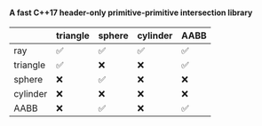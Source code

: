 #### A fast C++17 header-only primitive-primitive intersection library
||triangle|sphere|cylinder|AABB|
|---|---|---|---|---|
|ray|   ✅| ✅| ✅| ✅|
|triangle|  ✅ | ❌|❌ |  ✅|
|sphere| ❌  |✅ |❌ |  ❌|
|cylinder| ❌  | ❌ |❌ |  ❌|
|AABB| ❌  |✅ |❌ |  ✅|
